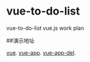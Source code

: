# vue-to-do-list
vue-to-do-list vue.js work plan


##演示地址

[vue](http://lilidong/demo/vue).
[vue-app](http://lilidong/demo/vue-app).
[vue-app-del](http://lilidong/demo/vue-app-del).

